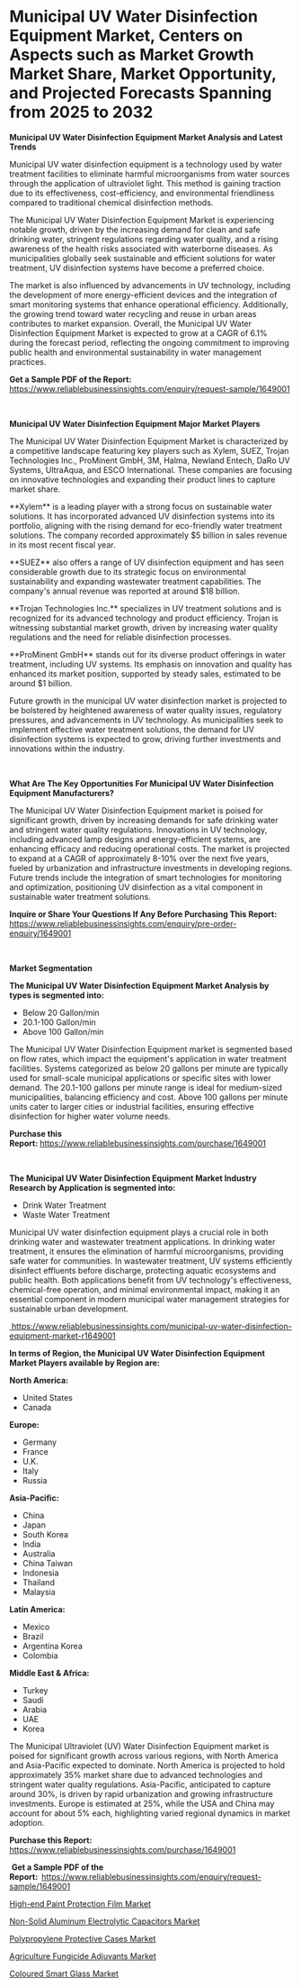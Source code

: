 <p><h1>Municipal UV Water Disinfection Equipment Market, Centers on Aspects such as Market Growth Market Share, Market Opportunity, and Projected Forecasts Spanning from 2025 to 2032</h1></p><p><strong>Municipal UV Water Disinfection Equipment Market Analysis and Latest Trends</strong></p>
<p><p>Municipal UV water disinfection equipment is a technology used by water treatment facilities to eliminate harmful microorganisms from water sources through the application of ultraviolet light. This method is gaining traction due to its effectiveness, cost-efficiency, and environmental friendliness compared to traditional chemical disinfection methods.</p><p>The Municipal UV Water Disinfection Equipment Market is experiencing notable growth, driven by the increasing demand for clean and safe drinking water, stringent regulations regarding water quality, and a rising awareness of the health risks associated with waterborne diseases. As municipalities globally seek sustainable and efficient solutions for water treatment, UV disinfection systems have become a preferred choice. </p><p>The market is also influenced by advancements in UV technology, including the development of more energy-efficient devices and the integration of smart monitoring systems that enhance operational efficiency. Additionally, the growing trend toward water recycling and reuse in urban areas contributes to market expansion. Overall, the Municipal UV Water Disinfection Equipment Market is expected to grow at a CAGR of 6.1% during the forecast period, reflecting the ongoing commitment to improving public health and environmental sustainability in water management practices.</p></p>
<p><strong>Get a Sample PDF of the Report:&nbsp;</strong> <a href="https://www.reliablebusinessinsights.com/enquiry/request-sample/1649001?utm_campaign=39&utm_medium=2&utm_source=Github&utm_content=ia&utm_term=26032025&utm_id=municipal-uv-water-disinfection-equipment">https://www.reliablebusinessinsights.com/enquiry/request-sample/1649001</a></p>
<p>&nbsp;</p>
<p><strong>Municipal UV Water Disinfection Equipment Major Market Players</strong></p>
<p><p>The Municipal UV Water Disinfection Equipment Market is characterized by a competitive landscape featuring key players such as Xylem, SUEZ, Trojan Technologies Inc., ProMinent GmbH, 3M, Halma, Newland Entech, DaRo UV Systems, UltraAqua, and ESCO International. These companies are focusing on innovative technologies and expanding their product lines to capture market share.</p><p>**Xylem** is a leading player with a strong focus on sustainable water solutions. It has incorporated advanced UV disinfection systems into its portfolio, aligning with the rising demand for eco-friendly water treatment solutions. The company recorded approximately $5 billion in sales revenue in its most recent fiscal year.</p><p>**SUEZ** also offers a range of UV disinfection equipment and has seen considerable growth due to its strategic focus on environmental sustainability and expanding wastewater treatment capabilities. The company's annual revenue was reported at around $18 billion.</p><p>**Trojan Technologies Inc.** specializes in UV treatment solutions and is recognized for its advanced technology and product efficiency. Trojan is witnessing substantial market growth, driven by increasing water quality regulations and the need for reliable disinfection processes.</p><p>**ProMinent GmbH** stands out for its diverse product offerings in water treatment, including UV systems. Its emphasis on innovation and quality has enhanced its market position, supported by steady sales, estimated to be around $1 billion.</p><p>Future growth in the municipal UV water disinfection market is projected to be bolstered by heightened awareness of water quality issues, regulatory pressures, and advancements in UV technology. As municipalities seek to implement effective water treatment solutions, the demand for UV disinfection systems is expected to grow, driving further investments and innovations within the industry.</p></p>
<p>&nbsp;</p>
<p><strong>What Are The Key Opportunities For Municipal UV Water Disinfection Equipment Manufacturers?</strong></p>
<p><p>The Municipal UV Water Disinfection Equipment market is poised for significant growth, driven by increasing demands for safe drinking water and stringent water quality regulations. Innovations in UV technology, including advanced lamp designs and energy-efficient systems, are enhancing efficacy and reducing operational costs. The market is projected to expand at a CAGR of approximately 8-10% over the next five years, fueled by urbanization and infrastructure investments in developing regions. Future trends include the integration of smart technologies for monitoring and optimization, positioning UV disinfection as a vital component in sustainable water treatment solutions.</p></p>
<p><strong>Inquire or Share Your Questions If Any Before Purchasing This Report:</strong> <a href="https://www.reliablebusinessinsights.com/enquiry/pre-order-enquiry/1649001?utm_campaign=39&utm_medium=2&utm_source=Github&utm_content=ia&utm_term=26032025&utm_id=municipal-uv-water-disinfection-equipment">https://www.reliablebusinessinsights.com/enquiry/pre-order-enquiry/1649001</a></p>
<p>&nbsp;</p>
<p><strong>Market Segmentation</strong></p>
<p><strong>The Municipal UV Water Disinfection Equipment Market Analysis by types is segmented into:</strong></p>
<p><ul><li>Below 20 Gallon/min</li><li>20.1-100 Gallon/min</li><li>Above 100 Gallon/min</li></ul></p>
<p><p>The Municipal UV Water Disinfection Equipment market is segmented based on flow rates, which impact the equipment's application in water treatment facilities. Systems categorized as below 20 gallons per minute are typically used for small-scale municipal applications or specific sites with lower demand. The 20.1-100 gallons per minute range is ideal for medium-sized municipalities, balancing efficiency and cost. Above 100 gallons per minute units cater to larger cities or industrial facilities, ensuring effective disinfection for higher water volume needs.</p></p>
<p><strong>Purchase this Report:&nbsp;</strong><a href="https://www.reliablebusinessinsights.com/purchase/1649001?utm_campaign=39&utm_medium=2&utm_source=Github&utm_content=ia&utm_term=26032025&utm_id=municipal-uv-water-disinfection-equipment">https://www.reliablebusinessinsights.com/purchase/1649001</a></p>
<p>&nbsp;</p>
<p><strong>The Municipal UV Water Disinfection Equipment Market Industry Research by Application is segmented into:</strong></p>
<p><ul><li>Drink Water Treatment</li><li>Waste Water Treatment</li></ul></p>
<p><p>Municipal UV water disinfection equipment plays a crucial role in both drinking water and wastewater treatment applications. In drinking water treatment, it ensures the elimination of harmful microorganisms, providing safe water for communities. In wastewater treatment, UV systems efficiently disinfect effluents before discharge, protecting aquatic ecosystems and public health. Both applications benefit from UV technology's effectiveness, chemical-free operation, and minimal environmental impact, making it an essential component in modern municipal water management strategies for sustainable urban development.</p></p>
<p><a href="https://www.reliablebusinessinsights.com/municipal-uv-water-disinfection-equipment-market-r1649001?utm_campaign=39&utm_medium=2&utm_source=Github&utm_content=ia&utm_term=26032025&utm_id=municipal-uv-water-disinfection-equipment">&nbsp;https://www.reliablebusinessinsights.com/municipal-uv-water-disinfection-equipment-market-r1649001</a></p>
<p><strong>In terms of Region, the Municipal UV Water Disinfection Equipment Market Players available by Region are:</strong></p>
<p>
    <p> <strong> North America: </strong>
        <ul>
            <li>United States</li>
            <li>Canada</li>
        </ul>
        </p> 
    <p> <strong> Europe: </strong>
        <ul>
            <li>Germany</li>
            <li>France</li>
            <li>U.K.</li>
            <li>Italy</li>
            <li>Russia</li>
        </ul>
        </p> 
    <p> <strong> Asia-Pacific: </strong>
        <ul>
            <li>China</li>
            <li>Japan</li>
            <li>South Korea</li>
            <li>India</li>
            <li>Australia</li>
            <li>China Taiwan</li>
            <li>Indonesia</li>
            <li>Thailand</li>
            <li>Malaysia</li>
        </ul>
        </p> 
    <p> <strong> Latin America: </strong>
        <ul>
            <li>Mexico</li>
            <li>Brazil</li>
            <li>Argentina Korea</li>
            <li>Colombia</li>
        </ul>
        </p> 
    <p> <strong> Middle East & Africa: </strong>
        <ul>
            <li>Turkey</li>
            <li>Saudi</li>
            <li>Arabia</li>
            <li>UAE</li>
            <li>Korea</li>
        </ul>
    </p>
    </p>
<p><p>The Municipal Ultraviolet (UV) Water Disinfection Equipment market is poised for significant growth across various regions, with North America and Asia-Pacific expected to dominate. North America is projected to hold approximately 35% market share due to advanced technologies and stringent water quality regulations. Asia-Pacific, anticipated to capture around 30%, is driven by rapid urbanization and growing infrastructure investments. Europe is estimated at 25%, while the USA and China may account for about 5% each, highlighting varied regional dynamics in market adoption.</p></p>
<p><strong>Purchase this Report: </strong><a href="https://www.reliablebusinessinsights.com/purchase/1649001?utm_campaign=39&utm_medium=2&utm_source=Github&utm_content=ia&utm_term=26032025&utm_id=municipal-uv-water-disinfection-equipment">https://www.reliablebusinessinsights.com/purchase/1649001</a></p>
<p>&nbsp;<strong>Get a Sample PDF of the Report:&nbsp;&nbsp;</strong><a href="https://www.reliablebusinessinsights.com/enquiry/request-sample/1649001?utm_campaign=39&utm_medium=2&utm_source=Github&utm_content=ia&utm_term=26032025&utm_id=municipal-uv-water-disinfection-equipment">https://www.reliablebusinessinsights.com/enquiry/request-sample/1649001</a></p>
<p><strong></strong></p>
<p><p><a href="https://github.com/uldularido/Market-Research-Report-List-1/blob/main/high-end-paint-protection-film-market.md?utm_campaign=39&utm_medium=2&utm_source=Github&utm_content=ia&utm_term=26032025&utm_id=municipal-uv-water-disinfection-equipment">High-end Paint Protection Film Market</a></p><p><a href="https://github.com/gummaarmel83/Market-Research-Report-List-1/blob/main/non-solid-aluminum-electrolytic-capacitors-market.md?utm_campaign=39&utm_medium=2&utm_source=Github&utm_content=ia&utm_term=26032025&utm_id=municipal-uv-water-disinfection-equipment">Non-Solid Aluminum Electrolytic Capacitors Market</a></p><p><a href="https://github.com/akitamegge65/Market-Research-Report-List-1/blob/main/polypropylene-protective-cases-market.md?utm_campaign=39&utm_medium=2&utm_source=Github&utm_content=ia&utm_term=26032025&utm_id=municipal-uv-water-disinfection-equipment">Polypropylene Protective Cases Market</a></p><p><a href="https://github.com/widlerumland/Market-Research-Report-List-1/blob/main/agriculture-fungicide-adjuvants-market.md?utm_campaign=39&utm_medium=2&utm_source=Github&utm_content=ia&utm_term=26032025&utm_id=municipal-uv-water-disinfection-equipment">Agriculture Fungicide Adjuvants Market</a></p><p><a href="https://github.com/panciujoslin3/Market-Research-Report-List-1/blob/main/coloured-smart-glass-market.md?utm_campaign=39&utm_medium=2&utm_source=Github&utm_content=ia&utm_term=26032025&utm_id=municipal-uv-water-disinfection-equipment">Coloured Smart Glass Market</a></p></p>